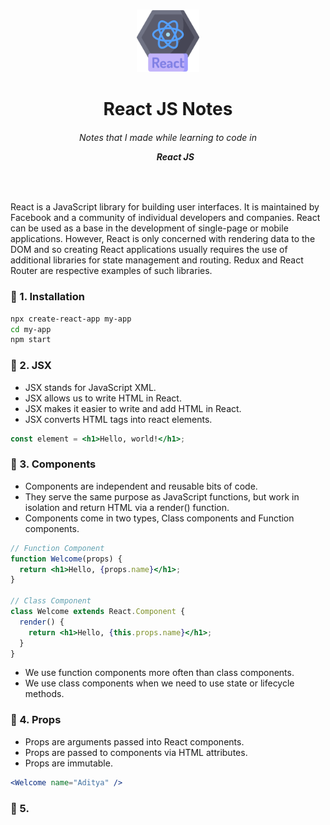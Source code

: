 <br>
<a href='#'>
<p align="center">
   <img width="100" src="./reactjs-logo.png">
</p>
</a>

<h1 align='center'>React JS Notes</h1>

<h6 align='center'>Notes that I made while learning to code in <ul><b>React JS</b></ul></h6>
<br>

React is a JavaScript library for building user interfaces. It is maintained by Facebook and a community of individual developers and companies. React can be used as a base in the development of single-page or mobile applications. However, React is only concerned with rendering data to the DOM and so creating React applications usually requires the use of additional libraries for state management and routing. Redux and React Router are respective examples of such libraries.

### 🔴 1. Installation

```bash
npx create-react-app my-app
cd my-app
npm start
```

### 🔴 2. JSX

- JSX stands for JavaScript XML.
- JSX allows us to write HTML in React.
- JSX makes it easier to write and add HTML in React.
- JSX converts HTML tags into react elements.

```jsx
const element = <h1>Hello, world!</h1>;
```

### 🔴 3. Components

- Components are independent and reusable bits of code.
- They serve the same purpose as JavaScript functions, but work in isolation and return HTML via a render() function.
- Components come in two types, Class components and Function components.

```jsx
// Function Component
function Welcome(props) {
  return <h1>Hello, {props.name}</h1>;
}

// Class Component
class Welcome extends React.Component {
  render() {
    return <h1>Hello, {this.props.name}</h1>;
  }
}
```

- We use function components more often than class components.
- We use class components when we need to use state or lifecycle methods.

### 🔴 4. Props

- Props are arguments passed into React components.
- Props are passed to components via HTML attributes.
- Props are immutable.

```jsx
<Welcome name="Aditya" />
```

### 🔴 5.
